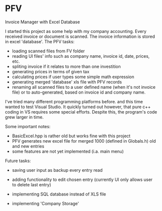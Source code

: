 # PFV
Invoice Manager with Excel Database

I started this project as some help with my company accounting.
Every received invoice or document is scanned. The invoice information is stored in excel 'database'.
The PFV tasks: 
- loading scanned files from FV folder
- reading UI files' info such as company name, invoice id, date, prices, etc.
- spliting invoice if it relates to more than one investition
- generating prices in terms of given tax
- calculating prices if user types some simple math expression
- generating merged 'database' xls file with PFV records
- renaming all scanned files to a user defined name (when it's not invoice file) or to auto-generated, based on invoice id and company name.

I've tried many different programming platforms before. and this time wanted to test Visual Studio.
It quickly turned out however, that pure c++ coding in VS requires some special efforts.
Despite this, the program's code grew larger in time.


Some important notes:
- BasicExcel.hpp is rather old but works fine with this project
- PFV generates new excel file for merged 1000 (defined in Globals.h) old and new entries
- some features are not yet implemented (i.a. main menu)

Future tasks:
- saving user input as backup every entry read
- adding functionality to edit chosen entry (currently UI only allows user to delete last entry)

- implementing SQL database instead of XLS file
- implementing 'Company Storage'
